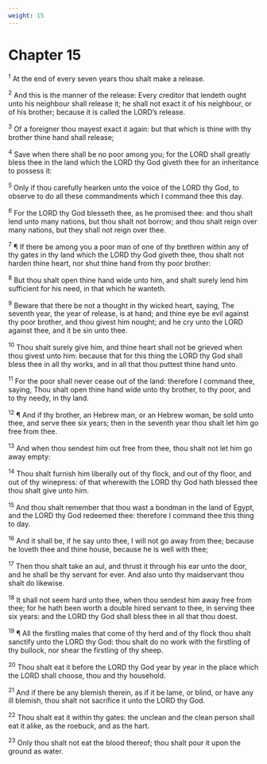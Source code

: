 ```yaml
---
weight: 15
---
```


# Chapter 15

<sup>1</sup> At the end of every seven years thou shalt make a release. 

<sup>2</sup> And this is the manner of the release: Every creditor that lendeth ought unto his neighbour shall release it; he shall not exact it of his neighbour, or of his brother; because it is called the LORD’s release. 

<sup>3</sup> Of a foreigner thou mayest exact it again: but that which is thine with thy brother thine hand shall release; 

<sup>4</sup> Save when there shall be no poor among you; for the LORD shall greatly bless thee in the land which the LORD thy God giveth thee for an inheritance to possess it: 

<sup>5</sup> Only if thou carefully hearken unto the voice of the LORD thy God, to observe to do all these commandments which I command thee this day. 

<sup>6</sup> For the LORD thy God blesseth thee, as he promised thee: and thou shalt lend unto many nations, but thou shalt not borrow; and thou shalt reign over many nations, but they shall not reign over thee. 

<sup>7</sup> ¶ If there be among you a poor man of one of thy brethren within any of thy gates in thy land which the LORD thy God giveth thee, thou shalt not harden thine heart, nor shut thine hand from thy poor brother: 

<sup>8</sup> But thou shalt open thine hand wide unto him, and shalt surely lend him sufficient for his need, in that which he wanteth. 

<sup>9</sup> Beware that there be not a thought in thy wicked heart, saying, The seventh year, the year of release, is at hand; and thine eye be evil against thy poor brother, and thou givest him nought; and he cry unto the LORD against thee, and it be sin unto thee. 

<sup>10</sup> Thou shalt surely give him, and thine heart shall not be grieved when thou givest unto him: because that for this thing the LORD thy God shall bless thee in all thy works, and in all that thou puttest thine hand unto. 

<sup>11</sup> For the poor shall never cease out of the land: therefore I command thee, saying, Thou shalt open thine hand wide unto thy brother, to thy poor, and to thy needy, in thy land. 

<sup>12</sup> ¶ And if thy brother, an Hebrew man, or an Hebrew woman, be sold unto thee, and serve thee six years; then in the seventh year thou shalt let him go free from thee. 

<sup>13</sup> And when thou sendest him out free from thee, thou shalt not let him go away empty: 

<sup>14</sup> Thou shalt furnish him liberally out of thy flock, and out of thy floor, and out of thy winepress: of that wherewith the LORD thy God hath blessed thee thou shalt give unto him. 

<sup>15</sup> And thou shalt remember that thou wast a bondman in the land of Egypt, and the LORD thy God redeemed thee: therefore I command thee this thing to day. 

<sup>16</sup> And it shall be, if he say unto thee, I will not go away from thee; because he loveth thee and thine house, because he is well with thee; 

<sup>17</sup> Then thou shalt take an aul, and thrust it through his ear unto the door, and he shall be thy servant for ever. And also unto thy maidservant thou shalt do likewise. 

<sup>18</sup> It shall not seem hard unto thee, when thou sendest him away free from thee; for he hath been worth a double hired servant to thee, in serving thee six years: and the LORD thy God shall bless thee in all that thou doest. 

<sup>19</sup> ¶ All the firstling males that come of thy herd and of thy flock thou shalt sanctify unto the LORD thy God: thou shalt do no work with the firstling of thy bullock, nor shear the firstling of thy sheep. 

<sup>20</sup> Thou shalt eat it before the LORD thy God year by year in the place which the LORD shall choose, thou and thy household. 

<sup>21</sup> And if there be any blemish therein, as if it be lame, or blind, or have any ill blemish, thou shalt not sacrifice it unto the LORD thy God. 

<sup>22</sup> Thou shalt eat it within thy gates: the unclean and the clean person shall eat it alike, as the roebuck, and as the hart. 

<sup>23</sup> Only thou shalt not eat the blood thereof; thou shalt pour it upon the ground as water. 


